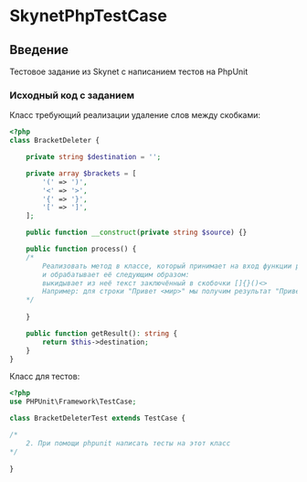 # SkynetPhpTestCase

## Введение
Тестовое задание из Skynet с написанием тестов на PhpUnit

### Исходный код с заданием
Класс требующий реализации удаление слов между скобками:
```PHP
<?php
class BracketDeleter {

    private string $destination = '';

    private array $brackets = [
        '(' => ')',
        '<' => '>',
        '{' => '}',
        '[' => ']',
    ];

    public function __construct(private string $source) {}

    public function process() {
    /* 
        Реализовать метод в классе, который принимает на вход функции process() строку,
        и обрабатывает её следующим образом:
        выкидывает из неё текст заключённый в скобочки []{}()<>
        Например: для строки "Привет <мир>" мы получим результат "Привет "
    */
      
    }

    public function getResult(): string {
        return $this->destination;
    }
}
```
Класс для тестов:
```PHP
<?php
use PHPUnit\Framework\TestCase;

class BracketDeleterTest extends TestCase {

/*
    2. При помощи phpunit написать тесты на этот класс
*/
       
}
```
